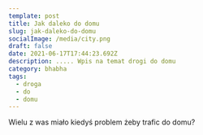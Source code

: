 ```yaml
---
template: post
title: Jak daleko do domu
slug: jak-daleko-do-domu
socialImage: /media/city.png
draft: false
date: 2021-06-17T17:44:23.692Z
description: ..... Wpis na temat drogi do domu
category: bhabha
tags:
  - droga
  - do
  - domu
---
```

Wielu z was miało kiedyś problem żeby trafic do domu?